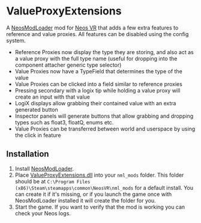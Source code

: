 # ValueProxyExtensions

A [NeosModLoader](https://github.com/zkxs/NeosModLoader) mod for [Neos VR](https://neos.com/) that adds a few extra features to reference and value proxies.
All features can be disabled using the config system.
- Reference Proxies now display the type they are storing, and also act as a value proxy with the full type name (useful for dropping into the component attacher generic type selector)
- Value Proxies now have a TypeField that determines the type of the value
- Value Proxies can be clicked into a field similar to reference proxies
- Pressing secondary with a logix tip while holding a value proxy will create an input with that value
- LogiX displays allow grabbing their contained value with an extra generated button
- Inspector panels will generate buttons that allow grabbing and dropping types such as float3, floatQ, enums etc.
- Value Proxies can be transferred between world and userspace by using the click in feature

## Installation
1. Install [NeosModLoader](https://github.com/zkxs/NeosModLoader).
1. Place [ValueProxyExtensions.dll](https://github.com/art0007i/ValueProxyExtensions/releases/latest/download/ValueProxyExtensions.dll) into your `nml_mods` folder. This folder should be at `C:\Program Files (x86)\Steam\steamapps\common\NeosVR\nml_mods` for a default install. You can create it if it's missing, or if you launch the game once with NeosModLoader installed it will create the folder for you.
1. Start the game. If you want to verify that the mod is working you can check your Neos logs.